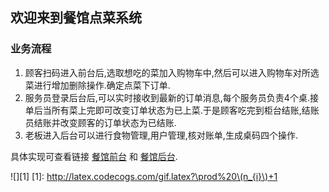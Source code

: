 ## 欢迎来到餐馆点菜系统

### 业务流程
1. 顾客扫码进入前台后,选取想吃的菜加入购物车中,然后可以进入购物车对所选菜进行增加删除操作.确定点菜下订单.
2. 服务员登录后台后,可以实时接收到最新的订单消息,每个服务员负责4个桌.接单后当所有菜上完即可改变订单状态为已上菜.于是顾客吃完到柜台结账,结账员结账并改变顾客的订单状态为已结账.
3. 老板进入后台可以进行食物管理,用户管理,核对账单,生成桌码四个操作.

具体实现可查看链接 [餐馆前台](http://ablazeice.cn/ordering/index1.jsp) 和 [餐馆后台](http://ablazeice.cn/ordering/ht.jsp).

![][1]
[1]: http://latex.codecogs.com/gif.latex?\prod%20\(n_{i}\)+1